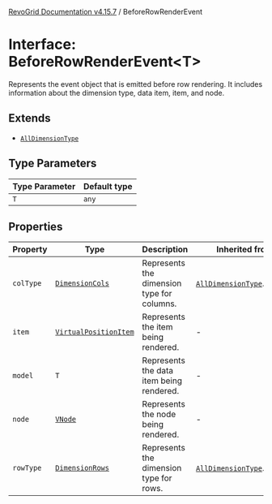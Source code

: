 [RevoGrid Documentation v4.15.7](README.md) / BeforeRowRenderEvent

# Interface: BeforeRowRenderEvent\<T\>

Represents the event object that is emitted before row rendering.
It includes information about the dimension type, data item, item, and node.

## Extends

- [`AllDimensionType`](Interface.AllDimensionType.md)

## Type Parameters

| Type Parameter | Default type |
| ------ | ------ |
| `T` | `any` |

## Properties

| Property | Type | Description | Inherited from | Defined in |
| ------ | ------ | ------ | ------ | ------ |
| `colType` | [`DimensionCols`](TypeAlias.DimensionCols.md) | Represents the dimension type for columns. | [`AllDimensionType`](Interface.AllDimensionType.md).`colType` | [src/types/interfaces.ts:788](https://github.com/revolist/revogrid/blob/4b66617ba213e84ecc08d523780ce49415de163a/src/types/interfaces.ts#L788) |
| `item` | [`VirtualPositionItem`](Interface.VirtualPositionItem.md) | Represents the item being rendered. | - | [src/types/interfaces.ts:757](https://github.com/revolist/revogrid/blob/4b66617ba213e84ecc08d523780ce49415de163a/src/types/interfaces.ts#L757) |
| `model` | `T` | Represents the data item being rendered. | - | [src/types/interfaces.ts:752](https://github.com/revolist/revogrid/blob/4b66617ba213e84ecc08d523780ce49415de163a/src/types/interfaces.ts#L752) |
| `node` | [`VNode`](Interface.VNode.md) | Represents the node being rendered. | - | [src/types/interfaces.ts:762](https://github.com/revolist/revogrid/blob/4b66617ba213e84ecc08d523780ce49415de163a/src/types/interfaces.ts#L762) |
| `rowType` | [`DimensionRows`](TypeAlias.DimensionRows.md) | Represents the dimension type for rows. | [`AllDimensionType`](Interface.AllDimensionType.md).`rowType` | [src/types/interfaces.ts:783](https://github.com/revolist/revogrid/blob/4b66617ba213e84ecc08d523780ce49415de163a/src/types/interfaces.ts#L783) |
